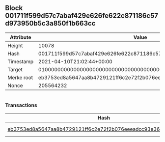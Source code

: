 ## Block 001711f599d57c7abaf429e626fe622c871186c57d973950b5c3a850f1b663cc

Attribute | Value
--- | ---
Height | 10078
Hash | 001711f599d57c7abaf429e626fe622c871186c57d973950b5c3a850f1b663cc
Timestamp | 2021-04-10T21:02:44+00:00
Target | 0100000000000000000000000000000000000000000000000000000000000000
Merke root | eb3753ed8a5647aa8b4729121ff6c2e72f2b076eeeadcc93e3627c833692ecd7
Nonce | 205564232

```

```

### Transactions

Hash | Amount
--- | ---
[eb3753ed8a5647aa8b4729121ff6c2e72f2b076eeeadcc93e3627c833692ecd7](eb3753ed8a5647aa8b4729121ff6c2e72f2b076eeeadcc93e3627c833692ecd7.md) | 10.00000000 SKEPTI 
